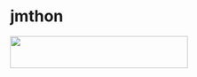 # jmthon

<p align="left"><a href="https://heroku.com/deploy?template=https://github.com/rrnoshmr/roz"> <img src="https://img.shields.io/badge/Deploy%20To%20Heroku-purple?style=for-the-badge&logo=heroku" width="320" height="58.45"/></a></p>
